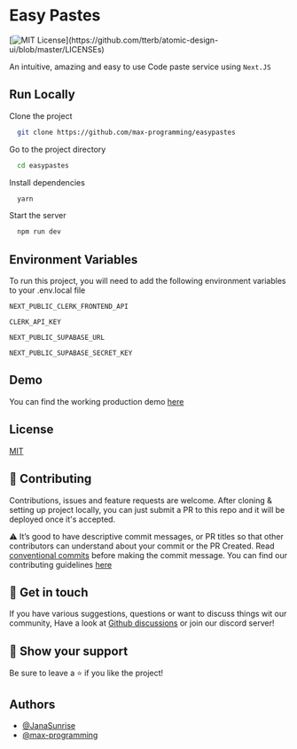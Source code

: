 # Easy Pastes

[![MIT License](https://img.shields.io/apm/l/atomic-design-ui.svg?)](https://github.com/tterb/atomic-design-ui/blob/master/LICENSEs)

An intuitive, amazing and easy to use Code paste service using `Next.JS`

## Run Locally

Clone the project

```bash
  git clone https://github.com/max-programming/easypastes
```

Go to the project directory

```bash
  cd easypastes
```

Install dependencies

```bash
  yarn
```

Start the server

```bash
  npm run dev
```


## Environment Variables

To run this project, you will need to add the following environment variables to your .env.local file

`NEXT_PUBLIC_CLERK_FRONTEND_API`

`CLERK_API_KEY`

`NEXT_PUBLIC_SUPABASE_URL`

`NEXT_PUBLIC_SUPABASE_SECRET_KEY`
  
## Demo

You can find the working production demo [here](https://easypastes.tk)
  
## License

[MIT](https://choosealicense.com/licenses/mit/)

## 🤝 Contributing

Contributions, issues and feature requests are welcome. After cloning & setting up project locally, you can just submit
a PR to this repo and it will be deployed once it's accepted.

⚠️ It’s good to have descriptive commit messages, or PR titles so that other contributors can understand about your
commit or the PR Created. Read [conventional commits](https://www.conventionalcommits.org/en/v1.0.0-beta.3/) before
making the commit message. You can find our contributing guidelines [here](https://github.com/janaSunrise/HypixelIO/blob/main/CONTRIBUTING.md)

## 💬 Get in touch

If you have various suggestions, questions or want to discuss things wit our community, Have a look at
[Github discussions](https://github.com/max-programming/easypastes/discussions) or join our discord server!


## 🙌 Show your support

Be sure to leave a ⭐️ if you like the project!
## Authors

- [@JanaSunrise](https://github.com/janaSunrise)
- [@max-programming](https://github.com/max-programming)
